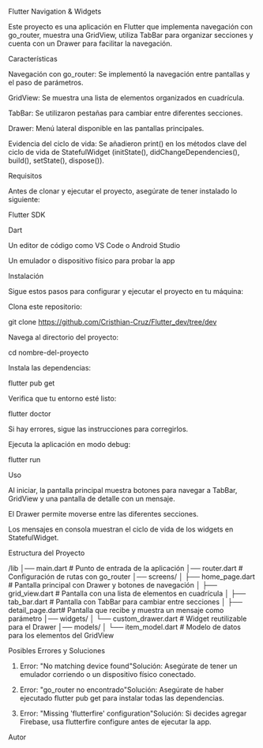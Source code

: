 Flutter Navigation & Widgets

Este proyecto es una aplicación en Flutter que implementa navegación con go_router, muestra una GridView, utiliza TabBar para organizar secciones y cuenta con un Drawer para facilitar la navegación.

Características

Navegación con go_router: Se implementó la navegación entre pantallas y el paso de parámetros.

GridView: Se muestra una lista de elementos organizados en cuadrícula.

TabBar: Se utilizaron pestañas para cambiar entre diferentes secciones.

Drawer: Menú lateral disponible en las pantallas principales.

Evidencia del ciclo de vida: Se añadieron print() en los métodos clave del ciclo de vida de StatefulWidget (initState(), didChangeDependencies(), build(), setState(), dispose()).

Requisitos

Antes de clonar y ejecutar el proyecto, asegúrate de tener instalado lo siguiente:

Flutter SDK

Dart

Un editor de código como VS Code o Android Studio

Un emulador o dispositivo físico para probar la app

Instalación

Sigue estos pasos para configurar y ejecutar el proyecto en tu máquina:

Clona este repositorio:

git clone https://github.com/Cristhian-Cruz/Flutter_dev/tree/dev

Navega al directorio del proyecto:

cd nombre-del-proyecto

Instala las dependencias:

flutter pub get

Verifica que tu entorno esté listo:

flutter doctor

Si hay errores, sigue las instrucciones para corregirlos.

Ejecuta la aplicación en modo debug:

flutter run

Uso

Al iniciar, la pantalla principal muestra botones para navegar a TabBar, GridView y una pantalla de detalle con un mensaje.

El Drawer permite moverse entre las diferentes secciones.

Los mensajes en consola muestran el ciclo de vida de los widgets en StatefulWidget.

Estructura del Proyecto

/lib
│── main.dart           # Punto de entrada de la aplicación
│── router.dart         # Configuración de rutas con go_router
│── screens/
│   ├── home_page.dart  # Pantalla principal con Drawer y botones de navegación
│   ├── grid_view.dart  # Pantalla con una lista de elementos en cuadrícula
│   ├── tab_bar.dart    # Pantalla con TabBar para cambiar entre secciones
│   ├── detail_page.dart# Pantalla que recibe y muestra un mensaje como parámetro
│── widgets/
│   └── custom_drawer.dart # Widget reutilizable para el Drawer
│── models/
│   └── item_model.dart # Modelo de datos para los elementos del GridView

Posibles Errores y Soluciones

1. Error: "No matching device found"Solución: Asegúrate de tener un emulador corriendo o un dispositivo físico conectado.

2. Error: "go_router no encontrado"Solución: Asegúrate de haber ejecutado flutter pub get para instalar todas las dependencias.

3. Error: "Missing 'flutterfire' configuration"Solución: Si decides agregar Firebase, usa flutterfire configure antes de ejecutar la app.

Autor
